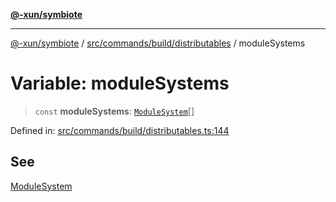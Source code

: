 [**@-xun/symbiote**](../../../../../README.md)

***

[@-xun/symbiote](../../../../../README.md) / [src/commands/build/distributables](../README.md) / moduleSystems

# Variable: moduleSystems

> `const` **moduleSystems**: [`ModuleSystem`](../enumerations/ModuleSystem.md)[]

Defined in: [src/commands/build/distributables.ts:144](https://github.com/Xunnamius/symbiote/blob/15958ef64db3e6bbd3a724cff425dee47b08713b/src/commands/build/distributables.ts#L144)

## See

[ModuleSystem](../enumerations/ModuleSystem.md)
